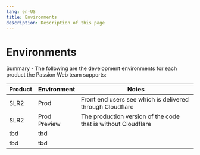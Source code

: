 ```yaml
---
lang: en-US
title: Environments
description: Description of this page
---
```


# Environments

Summary - The following are the development environments for each product the Passion Web team supports:

| Product       | Environment       | Notes |
| ----          | ----              | ----  |
| SLR2          | Prod              | Front end users see which is delivered through Cloudflare      | 
| SLR2          | Prod Preview      | The production version of the code that is without Cloudflare    |
| tbd           | tbd               |       |
| tbd           | tbd               |       |




